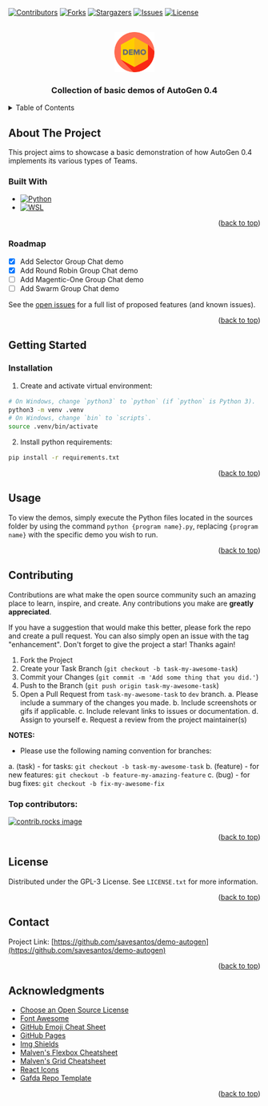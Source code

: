 <a id="readme-top"></a>

<!-- PROJECT SHIELDS -->
<!--
*** https://www.markdownguide.org/basic-syntax/#reference-style-links
-->
[![Contributors][contributors-shield]][contributors-url]
[![Forks][forks-shield]][forks-url]
[![Stargazers][stars-shield]][stars-url]
[![Issues][issues-shield]][issues-url]
[![License][license-shield]][license-url]

<!-- PROJECT LOGO -->
<br />
<div align="center">
  <a href="https://github.com/savesantos/demo-autogen">
    <img src="./resources/demo-logo.png" alt="Logo" width="80" height="80">
  </a>

  <h3 align="center">Collection of basic demos of AutoGen 0.4</h3>
</div>

<!-- TABLE OF CONTENTS -->
<details>
  <summary>Table of Contents</summary>
  <ol>
    <li>
      <a href="#about-the-project">About The Project</a>
      <ul>
        <li><a href="#built-with">Built With</a></li>
      </ul>
    </li>
    <li>
      <a href="#getting-started">Getting Started</a>
      <ul>
        <li><a href="#prerequisites">Prerequisites</a></li>
        <li><a href="#installation">Installation</a></li>
      </ul>
    </li>
    <li><a href="#usage">Usage</a></li>
    <li><a href="#roadmap">Roadmap</a></li>
    <li><a href="#contributing">Contributing</a></li>
    <li><a href="#license">License</a></li>
    <li><a href="#contact">Contact</a></li>
    <li><a href="#acknowledgments">Acknowledgments</a></li>
  </ol>
</details>

<!-- ABOUT THE PROJECT -->
## About The Project

This project aims to showcase a basic demonstration of how AutoGen 0.4 implements its various types of Teams.

### Built With

* [![Python][python-shield]][python-url]
* [![WSL][wsl-shield]][wsl-url]

<p align="right">(<a href="#readme-top">back to top</a>)</p>

<!-- ROADMAP -->
### Roadmap

- [x] Add Selector Group Chat demo
- [x] Add Round Robin Group Chat demo
- [ ] Add Magentic-One Group Chat demo
- [ ] Add Swarm Group Chat demo

See the [open issues](https://github.com/savesantos/demo-autogen/issues) for a full list of proposed features (and known issues).

<p align="right">(<a href="#readme-top">back to top</a>)</p>

<!-- GETTING STARTED -->
## Getting Started

### Installation

1. Create and activate virtual environment:

```sh
# On Windows, change `python3` to `python` (if `python` is Python 3).
python3 -m venv .venv
# On Windows, change `bin` to `scripts`.
source .venv/bin/activate
```

2. Install python requirements:

```sh
pip install -r requirements.txt
```

<p align="right">(<a href="#readme-top">back to top</a>)</p>

<!-- USAGE EXAMPLES -->
## Usage

To view the demos, simply execute the Python files located in the sources folder by using the command ```python {program name}.py```, replacing `{program name}` with the specific demo you wish to run.

<p align="right">(<a href="#readme-top">back to top</a>)</p>

<!-- CONTRIBUTING -->
## Contributing

Contributions are what make the open source community such an amazing place to learn, inspire, and create. Any contributions you make are **greatly appreciated**.

If you have a suggestion that would make this better, please fork the repo and create a pull request. You can also simply open an issue with the tag "enhancement".
Don't forget to give the project a star! Thanks again!

1. Fork the Project
2. Create your Task Branch (`git checkout -b task-my-awesome-task`)
3. Commit your Changes (`git commit -m 'Add some thing that you did.'`)
4. Push to the Branch (`git push origin task-my-awesome-task`)
5. Open a Pull Request from `task-my-awesome-task` to `dev` branch.
    a. Please include a summary of the changes you made.
    b. Include screenshots or gifs if applicable.
    c. Include relevant links to issues or documentation.
    d. Assign to yourself
    e. Request a review from the project maintainer(s)

**NOTES:**

- Please use the following naming convention for branches:

a. (task) - for tasks: `git checkout -b task-my-awesome-task`
b. (feature) - for new features: `git checkout -b feature-my-amazing-feature`
c. (bug) - for bug fixes: `git checkout -b fix-my-awesome-fix`

### Top contributors:

<a href="https://github.com/savesantos/demo-autogen/graphs/contributors">
  <img src="https://contrib.rocks/image?repo=savesantos/demo-autogen" alt="contrib.rocks image" />
</a>

<p align="right">(<a href="#readme-top">back to top</a>)</p>

<!-- LICENSE -->
## License

Distributed under the GPL-3 License. See `LICENSE.txt` for more information.

<p align="right">(<a href="#readme-top">back to top</a>)</p>

<!-- CONTACT -->
## Contact

Project Link: [https://github.com/savesantos/demo-autogen](https://github.com/savesantos/demo-autogen)

<p align="right">(<a href="#readme-top">back to top</a>)</p>

<!-- ACKNOWLEDGMENTS -->
## Acknowledgments

* [Choose an Open Source License](https://choosealicense.com)
* [Font Awesome](https://fontawesome.com)
* [GitHub Emoji Cheat Sheet](https://www.webpagefx.com/tools/emoji-cheat-sheet)
* [GitHub Pages](https://pages.github.com)
* [Img Shields](https://shields.io)
* [Malven's Flexbox Cheatsheet](https://flexbox.malven.co/)
* [Malven's Grid Cheatsheet](https://grid.malven.co/)
* [React Icons](https://react-icons.github.io/react-icons/search)
* [Gafda Repo Template](https://github.com/gafda/example-repo)

<p align="right">(<a href="#readme-top">back to top</a>)</p>

<!-- MARKDOWN LINKS & IMAGES -->
<!-- https://www.markdownguide.org/basic-syntax/#reference-style-links -->
<!-- From own repo -->
[contributors-shield]: https://img.shields.io/github/contributors/savesantos/demo-autogen.svg?style=for-the-badge
[contributors-url]: https://github.com/savesantos/demo-autogen/graphs/contributors
[forks-shield]: https://img.shields.io/github/forks/savesantos/demo-autogen.svg?style=for-the-badge
[forks-url]: https://github.com/savesantos/demo-autogen/network/members
[issues-shield]: https://img.shields.io/github/issues/savesantos/demo-autogen.svg?style=for-the-badge
[issues-url]: https://github.com/savesantos/demo-autogen/issues
[license-shield]: https://img.shields.io/github/license/savesantos/demo-autogen.svg?style=for-the-badge
[license-url]: https://github.com/savesantos/demo-autogen/blob/master/LICENSE.txt
[stars-shield]: https://img.shields.io/github/stars/savesantos/demo-autogen.svg?style=for-the-badge
[stars-url]: https://github.com/savesantos/demo-autogen/stargazers
<!-- From repo images -->
[product-screenshot]: ./docs/images/screenshot.png
<!-- From badges -->
[python-shield]: https://img.shields.io/badge/python-3.10-blue?style=for-the-badge
[python-url]: https://www.python.org/
[wsl-shield]: https://img.shields.io/badge/WSL-4E9A06?style=for-the-badge&logo=linux&logoColor=white
[wsl-url]: https://ubuntu.com/desktop/wsl
